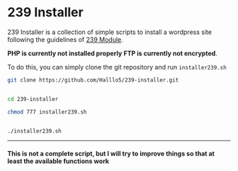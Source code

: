 # 239 Installer

239 Installer is a collection of simple scripts to install a wordpress site following the guidelines of [239 Module](https://bbz.macherit.ch/m239_main/).

**PHP is currently not installed properly**
**FTP is currently not encrypted**.

To do this, you can simply clone the git repository and run `installer239.sh`

```bash
git clone https://github.com/Halllo5/239-installer.git


cd 239-installer

chmod 777 installer239.sh


./installer239.sh
```

---

#### This is not a complete script, but I will try to improve things so that at least the available functions work